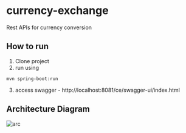 # currency-exchange
Rest APIs for currency conversion 
## How to run
1. Clone project 
2. run using 
```
mvn spring-boot:run
```
3. access swagger - http://localhost:8081/ce/swagger-ui/index.html


## Architecture Diagram
![arc](https://user-images.githubusercontent.com/78495666/213932241-8152f98c-cea5-4d86-b3c6-29804ee3bb80.png)





